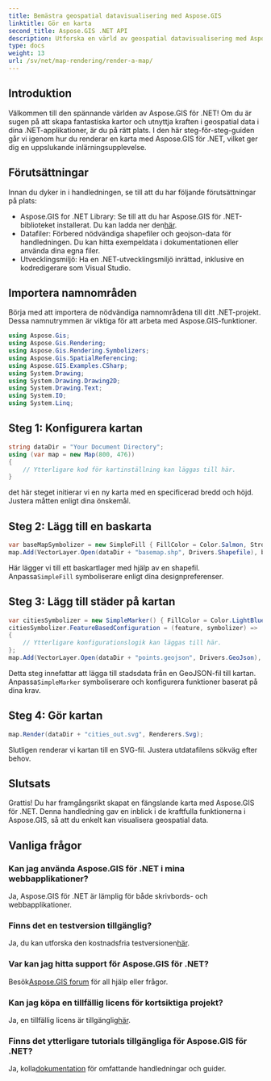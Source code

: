 ```yaml
---
title: Bemästra geospatial datavisualisering med Aspose.GIS
linktitle: Gör en karta
second_title: Aspose.GIS .NET API
description: Utforska en värld av geospatial datavisualisering med Aspose.GIS för .NET. Skapa fantastiska kartor utan ansträngning. Ladda ner nu! #Aspose #GIS
type: docs
weight: 13
url: /sv/net/map-rendering/render-a-map/
---
```

## Introduktion
Välkommen till den spännande världen av Aspose.GIS för .NET! Om du är sugen på att skapa fantastiska kartor och utnyttja kraften i geospatial data i dina .NET-applikationer, är du på rätt plats. I den här steg-för-steg-guiden går vi igenom hur du renderar en karta med Aspose.GIS för .NET, vilket ger dig en uppslukande inlärningsupplevelse.
## Förutsättningar
Innan du dyker in i handledningen, se till att du har följande förutsättningar på plats:
-  Aspose.GIS for .NET Library: Se till att du har Aspose.GIS för .NET-biblioteket installerat. Du kan ladda ner den[här](https://releases.aspose.com/gis/net/).
- Datafiler: Förbered nödvändiga shapefiler och geojson-data för handledningen. Du kan hitta exempeldata i dokumentationen eller använda dina egna filer.
- Utvecklingsmiljö: Ha en .NET-utvecklingsmiljö inrättad, inklusive en kodredigerare som Visual Studio.
## Importera namnområden
Börja med att importera de nödvändiga namnområdena till ditt .NET-projekt. Dessa namnutrymmen är viktiga för att arbeta med Aspose.GIS-funktioner.
```csharp
using Aspose.Gis;
using Aspose.Gis.Rendering;
using Aspose.Gis.Rendering.Symbolizers;
using Aspose.Gis.SpatialReferencing;
using Aspose.GIS.Examples.CSharp;
using System.Drawing;
using System.Drawing.Drawing2D;
using System.Drawing.Text;
using System.IO;
using System.Linq;
```
## Steg 1: Konfigurera kartan
```csharp
string dataDir = "Your Document Directory";
using (var map = new Map(800, 476))
{
    // Ytterligare kod för kartinställning kan läggas till här.
}
```
det här steget initierar vi en ny karta med en specificerad bredd och höjd. Justera måtten enligt dina önskemål.
## Steg 2: Lägg till en baskarta
```csharp
var baseMapSymbolizer = new SimpleFill { FillColor = Color.Salmon, StrokeWidth = 0.75 };
map.Add(VectorLayer.Open(dataDir + "basemap.shp", Drivers.Shapefile), baseMapSymbolizer);
```
 Här lägger vi till ett baskartlager med hjälp av en shapefil. Anpassa`SimpleFill` symboliserare enligt dina designpreferenser.
## Steg 3: Lägg till städer på kartan
```csharp
var citiesSymbolizer = new SimpleMarker() { FillColor = Color.LightBlue };
citiesSymbolizer.FeatureBasedConfiguration = (feature, symbolizer) =>
{
    // Ytterligare konfigurationslogik kan läggas till här.
};
map.Add(VectorLayer.Open(dataDir + "points.geojson", Drivers.GeoJson), citiesSymbolizer);
```
 Detta steg innefattar att lägga till stadsdata från en GeoJSON-fil till kartan. Anpassa`SimpleMarker` symboliserare och konfigurera funktioner baserat på dina krav.
## Steg 4: Gör kartan
```csharp
map.Render(dataDir + "cities_out.svg", Renderers.Svg);
```
Slutligen renderar vi kartan till en SVG-fil. Justera utdatafilens sökväg efter behov.
## Slutsats
Grattis! Du har framgångsrikt skapat en fängslande karta med Aspose.GIS för .NET. Denna handledning gav en inblick i de kraftfulla funktionerna i Aspose.GIS, så att du enkelt kan visualisera geospatial data.
## Vanliga frågor
### Kan jag använda Aspose.GIS för .NET i mina webbapplikationer?
Ja, Aspose.GIS för .NET är lämplig för både skrivbords- och webbapplikationer.
### Finns det en testversion tillgänglig?
Ja, du kan utforska den kostnadsfria testversionen[här](https://releases.aspose.com/).
### Var kan jag hitta support för Aspose.GIS för .NET?
 Besök[Aspose.GIS forum](https://forum.aspose.com/c/gis/33) för all hjälp eller frågor.
### Kan jag köpa en tillfällig licens för kortsiktiga projekt?
 Ja, en tillfällig licens är tillgänglig[här](https://purchase.aspose.com/temporary-license/).
### Finns det ytterligare tutorials tillgängliga för Aspose.GIS för .NET?
 Ja, kolla[dokumentation](https://reference.aspose.com/gis/net/) för omfattande handledningar och guider.